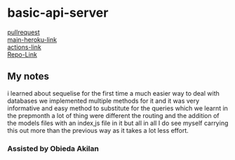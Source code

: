 # basic-api-server

[pullrequest](https://github.com/osama-abdallah/basic-api-server/pulls)  
[main-heroku-link](https://osama-basic-api-server.herokuapp.com/)  
[actions-link](https://github.com/osama-abdallah/basic-api-server/actions)  
[Repo-Link](https://github.com/osama-abdallah/basic-api-server)

## My notes

i learned about sequelise for the first time a much easier way to deal with databases we implemented multiple methods for it and it was very informative and easy method to substitute for the queries which we learnt in the prepmonth a lot of thing were different the routing and the addition of the models files with an index,js file in it but all in all I do see myself carrying this out more than the previous way as it takes a lot less effort.

### Assisted by Obieda Akilan
